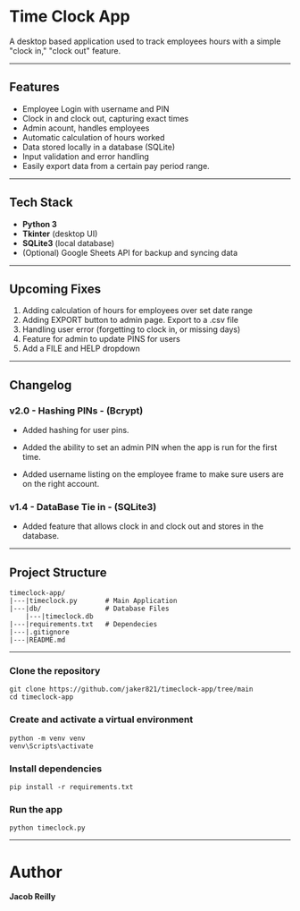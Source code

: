 # Time Clock App

A desktop based application used to track employees hours with a simple "clock in," "clock out" feature.


---


## Features
- Employee Login with username and PIN
- Clock in and clock out, capturing exact times
- Admin acount, handles employees
- Automatic calculation of hours worked
- Data stored locally in a database (SQLite)
- Input validation and error handling
- Easily export data from a certain pay period range.


---


## Tech Stack
- **Python 3**
- **Tkinter** (desktop UI)
- **SQLite3** (local database)
- (Optional) Google Sheets API for backup and syncing data


---


## Upcoming Fixes
1. Adding calculation of hours for employees over set date range
2. Adding EXPORT button to admin page. Export to a .csv file
3. Handling user error (forgetting to clock in, or missing days)
4. Feature for admin to update PINS for users
5. Add a FILE and HELP dropdown
   

---


## Changelog

### v2.0 - Hashing PINs - (Bcrypt)
- Added hashing for user pins.

- Added the ability to set an admin PIN when the app is run for the first time.

- Added username listing on the employee frame to make sure users are on the right account.

### v1.4 - DataBase Tie in - (SQLite3)
- Added feature that allows clock in and clock out and stores in the database.


---


## Project Structure
```plaintext
timeclock-app/
|---|timeclock.py       # Main Application
|---|db/                # Database Files
    |---|timeclock.db
|---|requirements.txt   # Dependecies
|---|.gitignore
|---|README.md
```


---


### Clone the repository
```plaintext
git clone https://github.com/jaker821/timeclock-app/tree/main
cd timeclock-app
```

### Create and activate a virtual environment
```plaintext
python -m venv venv
venv\Scripts\activate
```

### Install dependencies
```plaintext
pip install -r requirements.txt
```

### Run the app
```plaintext
python timeclock.py
```


---


# Author
**Jacob Reilly**
